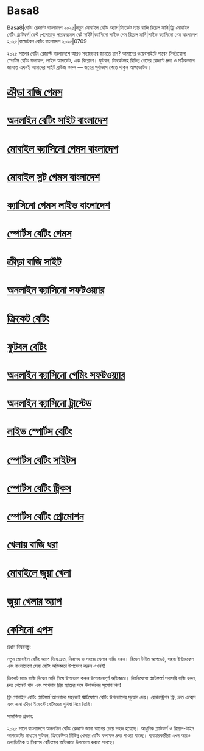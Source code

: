 # Basa8

Basa8|বেটিং রেজাল্ট বাংলাদেশ ২০২৫|নতুন মোবাইল বেটিং অ্যাপ|ক্রিকেট ম্যাচ বাজি রিয়েল মানি|ফ্রি মোবাইল বেটিং প্ল্যাটফর্ম|বেস্ট খেলোয়াড় পারফরমেন্স বেট সাইট|ক্যাসিনো লাইভ গেম রিয়েল মানি|লাইভ ক্যাসিনো গেম বাংলাদেশ ২০২৫|বাস্কেটবল বেটিং বাংলাদেশ ২০২৫|0709

২০২৫ সালের বেটিং রেজাল্ট বাংলাদেশে আরও সহজভাবে জানতে চান? আমাদের ওয়েবসাইটে পাবেন নির্ভরযোগ্য স্পোর্টস বেটিং ফলাফল, লাইভ আপডেট, এবং বিশ্লেষণ। ফুটবল, ক্রিকেটসহ বিভিন্ন গেমের রেজাল্ট দ্রুত ও সঠিকভাবে জানতে এখনই আমাদের সাইট ব্রাউজ করুন — জয়ের পূর্বাভাস পেতে থাকুন আপডেটেড।

#  <a href="https://basa8hub.com/">ক্রীড়া বাজি গেমস</a>

#  <a href="https://basa8hub.net/">অনলাইন বেটিং সাইট বাংলাদেশ</a>

#  <a href="https://basa8sx.com/">মোবাইল ক্যাসিনো গেমস বাংলাদেশ</a>

#  <a href="https://basa8sx.net/">মোবাইল স্লট গেমস বাংলাদেশ</a>

#  <a href="https://basa8uk.com/">ক্যাসিনো গেমস লাইভ বাংলাদেশ</a>

#  <a href="https://basa8uk.net/">স্পোর্টস বেটিং গেমস</a>

#  <a href="https://basa8pro.com/">ক্রীড়া বাজি সাইট</a>

#  <a href="https://basa8pro.net/">অনলাইন ক্যাসিনো সফটওয়্যার</a>

#  <a href="https://basa8sx.com/">ক্রিকেট বেটিং</a>

#  <a href="https://basa8sx.net/">ফুটবল বেটিং</a>

#  <a href="https://basa8wap.net/">অনলাইন ক্যাসিনো গেমিং সফটওয়্যার</a>

#  <a href="https://basa8wap.com/">অনলাইন ক্যাসিনো ট্রাস্টেড</a>

#  <a href="https://basa8pc.com/">লাইভ স্পোর্টস বেটিং</a>

#  <a href="https://basa8pc.net/">স্পোর্টস বেটিং সাইটস</a>

#  <a href="https://basa8live.com/">স্পোর্টস বেটিং ট্রিকস</a>

#  <a href="https://basa8live.net/">স্পোর্টস বেটিং প্রোমোশন</a>

#  <a href="https://basa8hub.net/">খেলায় বাজি ধরা</a>

#  <a href="https://basa8sx.com/">মোবাইলে জুয়া খেলা</a>

#  <a href="https://basa8sx.net/">জুয়া খেলার অ্যাপ</a>

#  <a href="https://basa8wap.net/">কেসিনো এপস</a>

প্রধান বিষয়বস্তু:

নতুন মোবাইল বেটিং অ্যাপ দিয়ে দ্রুত, নিরাপদ ও সহজে খেলার বাজি ধরুন। রিয়েল টাইম আপডেট, সহজ ইন্টারফেস এবং বাংলাদেশে সেরা বেটিং অভিজ্ঞতা উপভোগ করুন এখনই!

ক্রিকেট ম্যাচ বাজি রিয়েল মানি নিয়ে উপভোগ করুন উত্তেজনাপূর্ণ অভিজ্ঞতা। নির্ভরযোগ্য প্ল্যাটফর্মে সরাসরি বাজি ধরুন, দ্রুত পেমেন্ট পান এবং আপনার প্রিয় ম্যাচের সঙ্গে উপার্জনের সুযোগ নিন!

ফ্রি মোবাইল বেটিং প্ল্যাটফর্ম আপনাকে সহজেই স্মার্টফোনে বেটিং উপভোগের সুযোগ দেয়। রেজিস্ট্রেশন ফ্রি, দ্রুত এক্সেস এবং নানা ক্রীড়া ইভেন্টে বেটিংয়ের সুবিধা নিয়ে তৈরি।

সামাজিক প্রভাব:

২০২৫ সালে বাংলাদেশে অনলাইন বেটিং রেজাল্ট জানা আগের চেয়ে সহজ হয়েছে। আধুনিক প্ল্যাটফর্ম ও রিয়েল-টাইম আপডেটের মাধ্যমে ফুটবল, ক্রিকেটসহ বিভিন্ন খেলার বেটিং ফলাফল দ্রুত পাওয়া যাচ্ছে। ব্যবহারকারীরা এখন আরও তথ্যভিত্তিক ও নিরাপদ বেটিংয়ের অভিজ্ঞতা উপভোগ করতে পারছে।
